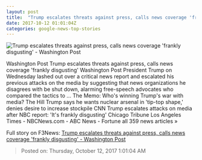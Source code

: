 ```yaml
---
layout: post
title:  "Trump escalates threats against press, calls news coverage 'frankly disgusting' - Washington Post"
date: 2017-10-12 01:01:04Z
categories: google-news-top-stories
---
```


![Trump escalates threats against press, calls news coverage 'frankly disgusting' - Washington Post](https://img.washingtonpost.com/rf/image_1484w/2010-2019/WashingtonPost/2017/10/11/National-Politics/Images/Trump-Broadcast_Licenses_97967-286db.jpg?t=20170517)

Washington Post Trump escalates threats against press, calls news coverage 'frankly disgusting' Washington Post President Trump on Wednesday lashed out over a critical news report and escalated his previous attacks on the media by suggesting that news organizations he disagrees with be shut down, alarming free-speech advocates who compared the tactics to ... The Memo: Who's winning Trump's war with media? The Hill Trump says he wants nuclear arsenal in 'tip-top shape,' denies desire to increase stockpile CNN Trump escalates attacks on media after NBC report: 'It's frankly disgusting' Chicago Tribune Los Angeles Times - NBCNews.com - ABC News - Fortune all 359 news articles »


Full story on F3News: [Trump escalates threats against press, calls news coverage 'frankly disgusting' - Washington Post](http://www.f3nws.com/n/YTvkmH)

> Posted on: Thursday, October 12, 2017 1:01:04 AM
